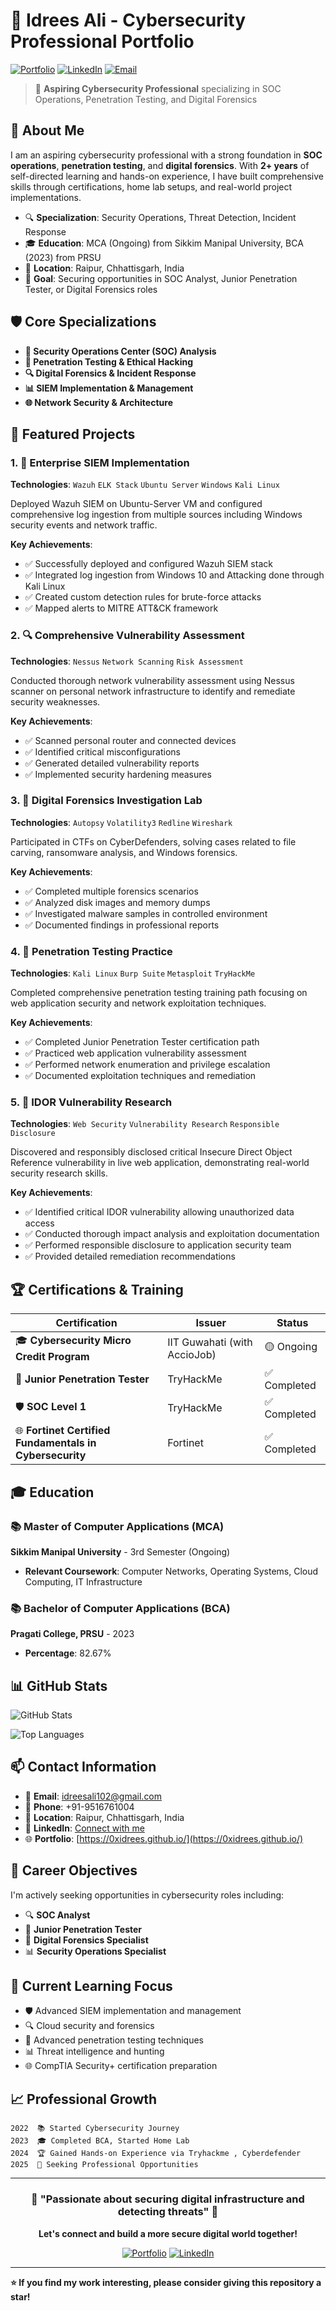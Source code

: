 # 🔐 Idrees Ali - Cybersecurity Professional Portfolio

[![Portfolio](https://img.shields.io/badge/Portfolio-Live-brightgreen?style=for-the-badge&logo=github)](https://0xidrees.github.io/)
[![LinkedIn](https://img.shields.io/badge/LinkedIn-Connect-blue?style=for-the-badge&logo=linkedin)](https://www.linkedin.com/in/idrees-ali-b2b6932a3/)
[![Email](https://img.shields.io/badge/Email-Contact-red?style=for-the-badge&logo=gmail)](mailto:idreesali102@gmail.com)

> 🎯 **Aspiring Cybersecurity Professional** specializing in SOC Operations, Penetration Testing, and Digital Forensics

## 🌟 About Me

I am an aspiring cybersecurity professional with a strong foundation in **SOC operations**, **penetration testing**, and **digital forensics**. With **2+ years** of self-directed learning and hands-on experience, I have built comprehensive skills through certifications, home lab setups, and real-world project implementations.

- 🔍 **Specialization**: Security Operations, Threat Detection, Incident Response
- 🎓 **Education**: MCA (Ongoing) from Sikkim Manipal University, BCA (2023) from PRSU
- 📍 **Location**: Raipur, Chhattisgarh, India
- 🚀 **Goal**: Securing opportunities in SOC Analyst, Junior Penetration Tester, or Digital Forensics roles

## 🛡️ Core Specializations

- **🏢 Security Operations Center (SOC) Analysis**
- **🔐 Penetration Testing & Ethical Hacking**
- **🔍 Digital Forensics & Incident Response**
- **📊 SIEM Implementation & Management**
- **🌐 Network Security & Architecture**


## 🚀 Featured Projects

### 1. 🏢 Enterprise SIEM Implementation
**Technologies**: `Wazuh` `ELK Stack` `Ubuntu Server` `Windows` `Kali Linux`

Deployed Wazuh SIEM on Ubuntu-Server VM and configured comprehensive log ingestion from multiple sources including Windows security events and network traffic.

**Key Achievements**:
- ✅ Successfully deployed and configured Wazuh SIEM stack
- ✅ Integrated log ingestion from Windows 10 and Attacking done through Kali Linux
- ✅ Created custom detection rules for brute-force attacks
- ✅ Mapped alerts to MITRE ATT&CK framework

### 2. 🔍 Comprehensive Vulnerability Assessment
**Technologies**: `Nessus` `Network Scanning` `Risk Assessment`

Conducted thorough network vulnerability assessment using Nessus scanner on personal network infrastructure to identify and remediate security weaknesses.

**Key Achievements**:
- ✅ Scanned personal router and connected devices
- ✅ Identified critical misconfigurations
- ✅ Generated detailed vulnerability reports
- ✅ Implemented security hardening measures

### 3. 🔬 Digital Forensics Investigation Lab
**Technologies**: `Autopsy` `Volatility3` `Redline` `Wireshark`

Participated in CTFs on CyberDefenders, solving cases related to file carving, ransomware analysis, and Windows forensics.

**Key Achievements**:
- ✅ Completed multiple forensics scenarios
- ✅ Analyzed disk images and memory dumps
- ✅ Investigated malware samples in controlled environment
- ✅ Documented findings in professional reports

### 4. 🔐 Penetration Testing Practice
**Technologies**: `Kali Linux` `Burp Suite` `Metasploit` `TryHackMe`

Completed comprehensive penetration testing training path focusing on web application security and network exploitation techniques.

**Key Achievements**:
- ✅ Completed Junior Penetration Tester certification path
- ✅ Practiced web application vulnerability assessment
- ✅ Performed network enumeration and privilege escalation
- ✅ Documented exploitation techniques and remediation

### 5. 🐛 IDOR Vulnerability Research
**Technologies**: `Web Security` `Vulnerability Research` `Responsible Disclosure`

Discovered and responsibly disclosed critical Insecure Direct Object Reference vulnerability in live web application, demonstrating real-world security research skills.

**Key Achievements**:
- ✅ Identified critical IDOR vulnerability allowing unauthorized data access
- ✅ Conducted thorough impact analysis and exploitation documentation
- ✅ Performed responsible disclosure to application security team
- ✅ Provided detailed remediation recommendations

## 🏆 Certifications & Training

| Certification | Issuer | Status |
|---------------|--------|---------|
| 🎓 **Cybersecurity Micro Credit Program** | IIT Guwahati (with AccioJob) | 🟡 Ongoing |
| 🔐 **Junior Penetration Tester** | TryHackMe | ✅ Completed |
| 🛡️ **SOC Level 1** | TryHackMe | ✅ Completed |
| 🌐 **Fortinet Certified Fundamentals in Cybersecurity** | Fortinet | ✅ Completed |

## 🎓 Education

### 📚 Master of Computer Applications (MCA)
**Sikkim Manipal University** - 3rd Semester (Ongoing)
- **Relevant Coursework**: Computer Networks, Operating Systems, Cloud Computing, IT Infrastructure

### 📚 Bachelor of Computer Applications (BCA)
**Pragati College, PRSU** - 2023
- **Percentage**: 82.67%

## 📊 GitHub Stats

![GitHub Stats](https://github-readme-stats.vercel.app/api?username=0xidrees&show_icons=true&theme=dark&bg_color=0a0a0a&title_color=00d4ff&text_color=ffffff&icon_color=00ff88)

![Top Languages](https://github-readme-stats.vercel.app/api/top-langs/?username=0xidrees&layout=compact&theme=dark&bg_color=0a0a0a&title_color=00d4ff&text_color=ffffff)

## 📫 Contact Information

- 📧 **Email**: [idreesali102@gmail.com](mailto:idreesali102@gmail.com)
- 📱 **Phone**: +91-9516761004
- 📍 **Location**: Raipur, Chhattisgarh, India
- 💼 **LinkedIn**: [Connect with me](https://www.linkedin.com/in/idrees-ali-b2b6932a3/)
- 🌐 **Portfolio**: [https://0xidrees.github.io/](https://0xidrees.github.io/)

## 🎯 Career Objectives

I'm actively seeking opportunities in cybersecurity roles including:
- 🔍 **SOC Analyst**
- 🔐 **Junior Penetration Tester**
- 🔬 **Digital Forensics Specialist**
- 📊 **Security Operations Specialist**

## 🔮 Current Learning Focus

- 🛡️ Advanced SIEM implementation and management
- 🔍 Cloud security and forensics
- 🔐 Advanced penetration testing techniques
- 📊 Threat intelligence and hunting
- 🌐 CompTIA Security+ certification preparation

## 📈 Professional Growth

```
2022  📚 Started Cybersecurity Journey
2023  🎓 Completed BCA, Started Home Lab
2024  🏆 Gained Hands-on Experience via Tryhackme , Cyberdefender 
2025  🚀 Seeking Professional Opportunities
```

---

<div align="center">

### 🌟 "Passionate about securing digital infrastructure and detecting threats" 🌟

**Let's connect and build a more secure digital world together!**

[![Portfolio](https://img.shields.io/badge/🌐-Visit_Portfolio-00d4ff?style=for-the-badge)](https://0xidrees.github.io/)
[![LinkedIn](https://img.shields.io/badge/💼-Connect_on_LinkedIn-0077B5?style=for-the-badge)](https://www.linkedin.com/in/idrees-ali-b2b6932a3/)

</div>

---

**⭐ If you find my work interesting, please consider giving this repository a star!**
